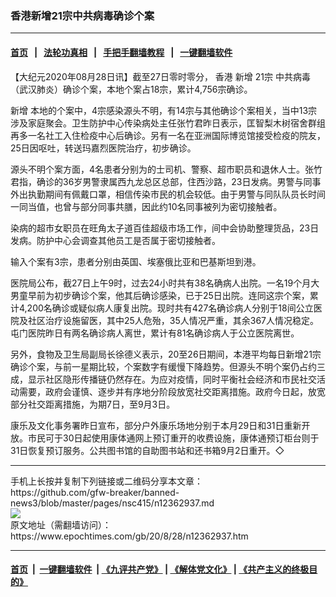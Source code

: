 ### 香港新增21宗中共病毒确诊个案
------------------------

#### [首页](https://github.com/gfw-breaker/banned-news3/blob/master/README.md) &nbsp;&nbsp;|&nbsp;&nbsp; [法轮功真相](https://github.com/begood0513/basic/blob/master/README.md)  &nbsp;&nbsp;|&nbsp;&nbsp; [手把手翻墙教程](https://github.com/gfw-breaker/guides/wiki)  &nbsp;&nbsp;|&nbsp;&nbsp; [一键翻墙软件](https://github.com/gfw-breaker/nogfw/blob/master/README.md)  



<div><p>
 【大纪元2020年08月28日讯】截至27日零时零分，
 <ok href="https://www.epochtimes.com/gb/tag/%E9%A6%99%E6%B8%AF.html">
  香港
 </ok>
 <ok href="https://www.epochtimes.com/gb/tag/%E6%96%B0%E5%A2%9E.html">
  新增
 </ok>
 21宗
 <ok href="https://www.epochtimes.com/gb/tag/%E4%B8%AD%E5%85%B1%E7%97%85%E6%AF%92.html">
  中共病毒
 </ok>
 （武汉肺炎）确诊个案，本地个案占18宗，累计4,756宗确诊。
</p>
<p>
 <ok href="https://www.epochtimes.com/gb/tag/%E6%96%B0%E5%A2%9E.html">
  新增
 </ok>
 本地的个案中，4宗感染源头不明，有14宗与其他确诊个案相关，当中13宗涉及家庭聚会。卫生防护中心传染病处主任张竹君昨日表示，匡智梨木树宿舍群组再多一名社工入住检疫中心后确诊。另有一名在亚洲国际博览馆接受检疫的院友，25日因呕吐，转送玛嘉烈医院治疗，初步确诊。
</p>
<p>
 源头不明个案方面，4名患者分别为的士司机、警察、超市职员和退休人士。张竹君指，确诊的36岁男警隶属西九龙总区总部，住西沙路，23日发病。男警与同事外出执勤期间有佩戴口罩，相信传染市民的机会较低。由于男警与同队队员长时间一同当值，也曾与部分同事共膳，因此约10名同事被列为密切接触者。
</p>
<p>
 染病的超市女职员在旺角太子道百佳超级市场工作，间中会协助整理货品，23日发病。防护中心会调查其他员工是否属于密切接触者。
</p>
<p>
 输入个案有3宗，患者分别由英国、埃塞俄比亚和巴基斯坦到港。
</p>
<p>
 医院局公布，截27日上午9时，过去24小时共有38名确病人出院。一名19个月大男童早前为初步确诊个案，他其后确诊感染，已于25日出院。连同这宗个案，累计4,200名确诊或疑似病人康复出院。现时共有427名确诊病人分别于18间公立医院及社区治疗设施留医，其中25人危殆，35人情况严重，其余367人情况稳定。屯门医院昨日有两名确诊病人离世，累计有81名确诊病人于公立医院离世。
</p>
<p>
 另外，食物及卫生局副局长徐德义表示，20至26日期间，本港平均每日新增21宗确诊个案，与前一星期比较，个案数字有缓慢下降趋势。但源头不明个案仍占约三成，显示社区隐形传播链仍然存在。为应对疫情，同时平衡社会经济和市民社交活动需要，政府会谨慎、逐步并有序地分阶段放宽社交距离措施。政府今日起，放宽部分社交距离措施，为期7日，至9月3日。
</p>
<p>
 康乐及文化事务署昨日宣布，部分户外康乐场地分别于本月29日和31日重新开放。市民可于30日起使用康体通网上预订重开的收费设施，康体通预订柜台则于31日恢复预订服务。公共图书馆的自助图书站和还书箱9月2日重开。◇
</p>
</div>
<hr/>
手机上长按并复制下列链接或二维码分享本文章：<br/>
https://github.com/gfw-breaker/banned-news3/blob/master/pages/nsc415/n12362937.md <br/>
<a href='https://github.com/gfw-breaker/banned-news3/blob/master/pages/nsc415/n12362937.md'><img src='https://github.com/gfw-breaker/banned-news3/blob/master/pages/nsc415/n12362937.md.png'/></a> <br/>
原文地址（需翻墙访问）：https://www.epochtimes.com/gb/20/8/28/n12362937.htm


------------------------
#### [首页](https://github.com/gfw-breaker/banned-news3/blob/master/README.md) &nbsp;|&nbsp; [一键翻墙软件](https://github.com/gfw-breaker/nogfw/blob/master/README.md) &nbsp;| [《九评共产党》](https://github.com/gfw-breaker/9ping.md/blob/master/README.md#九评之一评共产党是什么) | [《解体党文化》](https://github.com/gfw-breaker/jtdwh.md/blob/master/README.md) | [《共产主义的终极目的》](https://github.com/gfw-breaker/gczydzjmd.md/blob/master/README.md)


<img src='http://gfw-breaker.win/banned-news3/pages/nsc415/n12362937.md' width='0px' height='0px'/>